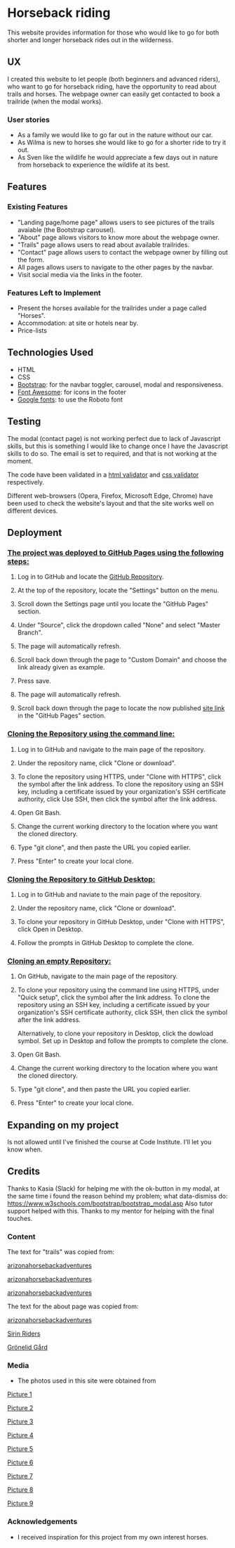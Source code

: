 # Horseback riding

This website provides information for those who would like to go for both shorter and longer horseback rides out in the wilderness. 
 

## UX

I created this website to let people (both beginners and advanced riders), who want to go for horseback riding, have the opportunity to read about trails and horses. The webpage owner can easily get contacted to book a trailride (when the modal works). 

### User stories
- As a family we would like to go far out in the nature without our car. 
- As Wilma is new to horses she would like to go for a shorter ride to try it out.
- As Sven like the wildlife he would appreciate a few days out in nature from horseback to experience the wildlife at its best.


## Features
 
### Existing Features
- "Landing page/home page" allows users to see pictures of the trails avaiable (the Bootstrap carousel).  
- "About" page allows visitors to know more about the webpage owner. 
- "Trails" page allows users to read about available trailrides.
- "Contact" page allows users to contact the webpage owner by filling out the form.
- All pages allows users to navigate to the other pages by the navbar.
- Visit social media via the links in the footer.

### Features Left to Implement
- Present the horses available for the trailrides under a page called "Horses". 
- Accommodation: at site or hotels near by. 
- Price-lists


## Technologies Used
- HTML
- CSS
- [Bootstrap](https://getbootstrap.com/): for the navbar toggler, carousel, modal and responsiveness.
- [Font Awesome](https://fontawesome.com/): for icons in the footer
- [Google fonts](https://fonts.google.com/): to use the Roboto font


## Testing

The modal (contact page) is not working perfect due to lack of Javascript skills, but this is something I would like to change once I have the Javascript skills to do so. The email is set to required, and that is not working at the moment.

The code have been validated in a [html validator](https://validator.w3.org/) and [css validator](https://jigsaw.w3.org/css-validator/) respectively.

Different web-browsers (Opera, Firefox, Microsoft Edge, Chrome) have been used to check the website's layout and that the site works well on different devices.


## Deployment

### <ins>The project was deployed to GitHub Pages using the following steps:</ins>

1. Log in to GitHub and locate the [GitHub Repository](https://github.com/cirruselli/User-Centric-Frontend-Development-Milestone-Project).

2. At the top of the repository, locate the "Settings" button on the menu.

3. Scroll down the Settings page until you locate the "GitHub Pages" section.

4. Under "Source", click the dropdown called "None" and select "Master Branch".

5. The page will automatically refresh.

6. Scroll back down through the page to "Custom Domain" and choose the link already given as example.

7. Press save.

8. The page will automatically refresh.

9. Scroll back down through the page to locate the now published [site link](https://cirruselli.github.io/User-Centric-Frontend-Development-Milestone-Project/) in the "GitHub Pages" section. 

### <ins>Cloning the Repository using the command line:</ins>

1. Log in to GitHub and navigate to the main page of the repository.

2. Under the repository name, click "Clone or download".

3. To clone the repository using HTTPS, under "Clone with HTTPS", click the symbol after the link address. To clone the repository using an SSH key, including a certificate issued by your organization's SSH certificate authority, click Use SSH, then click the symbol after the link address.

4. Open Git Bash.

5. Change the current working directory to the location where you want the cloned directory.

6. Type "git clone", and then paste the URL you copied earlier.

7. Press "Enter" to create your local clone. 

### <ins>Cloning the Repository to GitHub Desktop:</ins>

1. Log in to GitHub and naviate to the main page of the repository.

2. Under the repository name, click "Clone or download".

3. To clone your repository in GitHub Desktop, under "Clone with HTTPS", click Open in Desktop.

4. Follow the prompts in GitHub Desktop to complete the clone.

### <ins>Cloning an empty Repository:</ins>

1. On GitHub, navigate to the main page of the repository.

2. To clone your repository using the command line using HTTPS, under "Quick setup", click the symbol after the link address. To clone the repository using an SSH key, including a certificate issued by your organization's SSH certificate authority, click SSH, then click the symbol after the link address.

    Alternatively, to clone your repository in Desktop, click the dowload symbol. Set up in Desktop and follow the prompts to complete the clone.

3. Open Git Bash.

4. Change the current working directory to the location where you want the cloned directory.

5. Type "git clone", and then paste the URL you copied earlier. 

6. Press "Enter" to create your local clone. 

## Expanding on my project

Is not allowed until I've finished the course at Code Institute. I'll let you know when.

## Credits

Thanks to Kasia (Slack) for helping me with the ok-button in my modal, at the same time i found the reason behind my problem; what data-dismiss do: https://www.w3schools.com/bootstrap/bootstrap_modal.asp
Also tutor support helped with this.
Thanks to my mentor for helping with the final touches.

### Content

The text for "trails" was copied from:

[arizonahorsebackadventures](https://arizonahorsebackadventures.com/trailblazer-rides/)

[arizonahorsebackadventures](https://arizonahorsebackadventures.com/desert-sunset-rides/)

[arizonahorsebackadventures](https://arizonahorsebackadventures.com/trail-rides/)


The text for the about page was copied from:

[arizonahorsebackadventures](https://arizonahorsebackadventures.com/about/)

[Sirin Riders](http://www.ride-israel.com/?page_id=715&gclid=Cj0KCQjws_r0BRCwARIsAMxfDRh-vUVlbSgrbE3x21eW4orB1woYzDiTn9VzdLKfxAQlGcd0qNkPn0UaAu2KEALw_wcB)

[Grönelid Gård](http://gronelid.se/home/horsebackriding.html)

### Media
- The photos used in this site were obtained from

[Picture 1](https://www.flickr.com/photos/familjenhelsingborg/16355825184)

[Picture 2](https://www.pxfuel.com/en/free-photo-elzgg)

[Picture 3](https://commons.wikimedia.org/wiki/File:Horse_ride_on_the_beach_at_dusk_(Unsplash).jpg)

[Picture 4](https://www.pickpik.com/autumn-girl-autumn-gold-yellow-leaves-the-horse-girl-with-horse-63193)

[Picture 5](https://www.flickr.com/photos/familjenhelsingborg/16770817257)

[Picture 6](https://upload.wikimedia.org/wikipedia/commons/c/c4/Horse_Riding_around_Saif-ul-Muluk.jpg)

[Picture 7](https://www.pxfuel.com/en/free-photo-jionm)

[Picture 8](https://www.blm.gov/programs/wild-horse-and-burro/herd-management/herd-management-areas/oregon-washington/southsteens)

[Picture 9](https://pixabay.com/sv/photos/h%C3%A4star-horse-head-djur-1414889/)


### Acknowledgements

- I received inspiration for this project from my own interest horses.